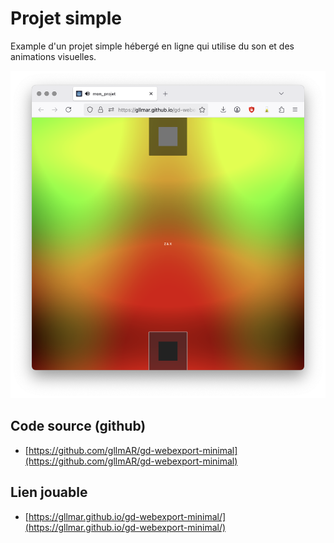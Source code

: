 # Projet simple

Example d'un projet simple hébergé en ligne qui utilise du son et des animations visuelles.

![un projet simple et minimal](image.png)

## Code source (github)

* [https://github.com/gllmAR/gd-webexport-minimal](https://github.com/gllmAR/gd-webexport-minimal)

## Lien jouable 

* [https://gllmar.github.io/gd-webexport-minimal/](https://gllmar.github.io/gd-webexport-minimal/)